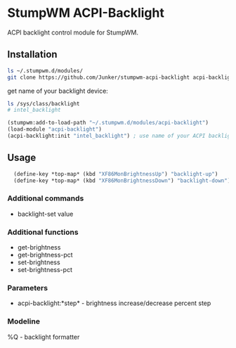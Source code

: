 # StumpWM ACPI-Backlight

ACPI backlight control module for StumpWM.

## Installation

```bash
ls ~/.stumpwm.d/modules/
git clone https://github.com/Junker/stumpwm-acpi-backlight acpi-backlight
```

get name of your backlight device:
```bash
ls /sys/class/backlight
# intel_backlight
```

```lisp
(stumpwm:add-to-load-path "~/.stumpwm.d/modules/acpi-backlight")
(load-module "acpi-backlight")
(acpi-backlight:init "intel_backlight") ; use name of your ACPI backlight device
```

## Usage

```lisp
  (define-key *top-map* (kbd "XF86MonBrightnessUp") "backlight-up")
  (define-key *top-map* (kbd "XF86MonBrightnessDown") "backlight-down")
```

### Additional commands
- backlight-set value

### Additional functions

- get-brightness
- get-brightness-pct
- set-brightness
- set-brightness-pct

### Parameters

- acpi-backlight:\*step\* - brightness increase/decrease percent step

### Modeline

%Q - backlight formatter
